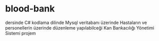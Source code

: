 # blood-bank
dersinde C# kodlama dilinde Mysql veritabanı üzerinde  Hastaların ve personellerin üzerinde düzenleme yapılabilceği  Kan Bankacılığı Yönetimi Sistemi projem
